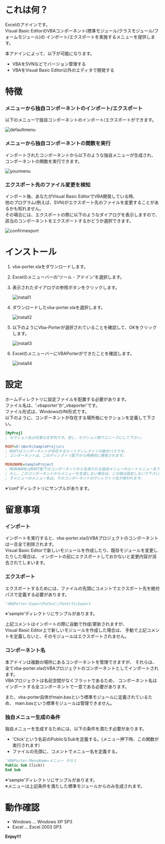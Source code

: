 これは何？
==========

Excelのアドインです。  
Visual Basic EditorのVBAコンポーネント(標準モジュール/クラスモジュール/フォームモジュール)の
インポート/エクスポートを実施するメニューを提供します。  

本アドインによって、以下が可能になります。

* VBAをSVNなどでバージョン管理する
* VBAをVisual Basic Editor以外のエディタで開発する


特徴
====

### メニューから独自コンポーネントのインポート/エクスポート

以下のメニューで独自コンポーネントのインポート/エクスポートができます。

![defaultmenu](img/defaultmenu-ja.png)

### メニューから独自コンポーネントの関数を実行

インポートされたコンポーネントから以下のような独自メニューが生成され、
コンポーネントの関数を実行できます。

![yourmenu](img/yourmenu-ja.png)

### エクスポート先のファイル変更を検知

インポート後、あなたがVisual Basic EditorでVBA開発している時、  
他のプログラム(例えば、SVN)がエクスポート先のファイルを変更することがあるかも知れません。  
その場合には、エクスポートの際に以下のようなダイアログを表示しますので、  
該当のコンポーネントをエクスポートするかどうか選択できます。

![confirmexport](img/confirmexport-ja.png)


インストール
============

1. vba-porter.xlaをダウンロードします。

2. Excelのメニューバーの'ツール - アドイン'を選択します。

3. 表示されたダイアログの参照ボタンをクリックします。

    ![install1](img/install1.png)

4. ダウンロードしたvba-porter.xlaを選択します。

    ![install2](img/install2.png)

5. 以下のようにVba-Porterが選択されていることを確認して、OKをクリックします。

    ![install3](img/install3.png)

6. ExcelのメニューバーにVBAPorterができたことを確認します。

    ![install4](img/install4.png)


設定
====

ホームディレクトリに設定ファイルを配置する必要があります。  
ファイル名は、'.vbaporter'か'_vbaporter'です。  
ファイル形式は、WindowsのINI形式です。  
以下のように、コンポーネントが存在する場所毎にセクションを定義して下さい。

```ini
[MyProj]
; セクション名は任意の文字列です。但し、セクション間でユニークにして下さい。

ROOT=D:\Work\SampleProj\src
; ROOTはコンポーネントが存在するルートディレクトリの絶対パスです。
; コンポーネントは、このディレクトリ配下から再帰的に検索されます。

MENUNAME=SampleProject
; MENUNAMEはROOT配下のコンポーネントから生成される独自メニューのルートメニュー名です。
; もし、このコンポーネントからメニューを生成しない場合は、この値は設定しないで下さい。
; 子メニューのメニュー名は、そのコンポーネントのディレクトリ名が使われます。
```

※'conf'ディレクトリにサンプルがあります。  


留意事項
========

### インポート

インポートを実行すると、vba-porter.xlaのVBAプロジェクトのコンポーネントは一旦全て削除されます。  
Visual Basic Editorで新しいモジュールを作成したり、既存モジュールを変更したりした場合は、
インポートの前にエクスポートしておかないと変更内容が消去されてしまいます。

### エクスポート

エクスポートするためには、ファイルの先頭にコメントでエクスポート先を絶対パスで定義する必要があります。  

```vb
'VBAPorter:ExportPath=C:\Path\To\Export
```

※'sample'ディレクトリにサンプルがあります。  

上記コメントはインポートの際に自動で作成/更新されますが、  
Visual Basic Editor上で新しいモジュールを作成した場合は、
手動で上記コメントを定義しないと、そのモジュールはエクスポートされません。

### コンポーネント名

本アドインは複数の場所にあるコンポーネントを管理できますが、
それらは、全てvba-porter.xlaのVBAプロジェクトのコンポーネントとしてインポートされます。  
VBAプロジェクトは名前空間がなくフラットであるため、
コンポーネント名はインポートする全コンポーネントで一意である必要があります。  

また、vba-porter自体がmain.basという標準モジュールに定義されているため、
main.basという標準モジュールは管理できません。

### 独自メニュー生成の条件

独自メニューを生成するためには、以下の条件を満たす必要があります。

* 'Click'という名前のPublicなSubを定義する。(メニュー押下時、この関数が実行されます)
* ファイルの先頭に、コメントでメニュー名を定義する。

```vb
'VBAPorter:MenuName=メニュー その１
Public Sub Click()
End Sub
```

※'sample'ディレクトリにサンプルがあります。  
※メニューは上記条件を満たした標準モジュールからのみ生成されます。  


動作確認
========

* Windows ... Windows XP SP3
* Excel ... Excel 2003 SP3


**Enjoy!!!**

